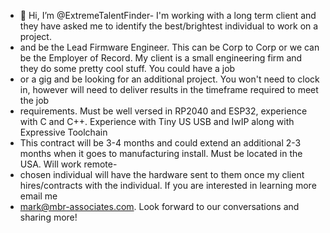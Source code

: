 - 👋 Hi, I’m @ExtremeTalentFinder- I'm working with a long term client and they have asked me to identify the best/brightest individual to work on a project.
- and be the Lead Firmware Engineer. This can be Corp to Corp or we can be the Employer of Record. My client is a small engineering firm and they do some pretty cool stuff. You could have a job
- or a gig and be looking for an additional project. You won't need to clock in, however will need to deliver results in the timeframe required to meet the job
- requirements. Must be well versed in RP2040 and ESP32, experience with C and C++.  Experience with Tiny US USB and IwIP along with Expressive Toolchain
- This contract will be 3-4 months and could extend an additional 2-3 months when it goes to manufacturing install. Must be located in the USA. Will work remote-
- chosen individual will have the hardware sent to them once my client hires/contracts with the individual. If you are interested in learning more email me
- mark@mbr-associates.com. Look forward to our conversations and sharing more!

